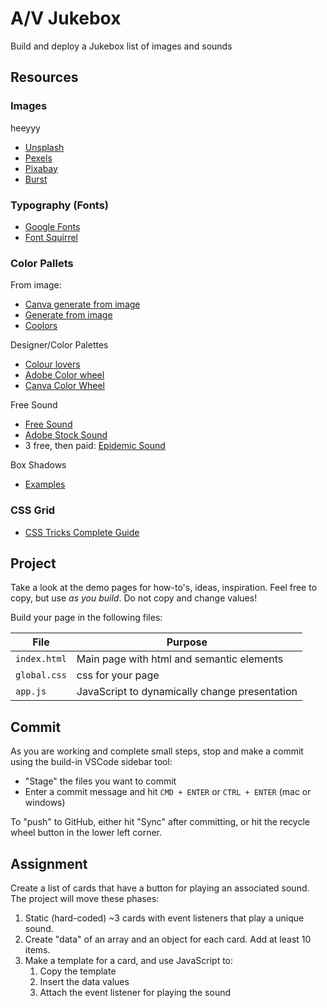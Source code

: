 A/V Jukebox
===

Build and deploy a Jukebox list of images and sounds

## Resources

### Images

heeyyy


- [Unsplash](https://unsplash.com/)
- [Pexels](https://www.pexels.com/)
- [Pixabay](https://pixabay.com/)
- [Burst](https://burst.shopify.com/)

### Typography (Fonts)

- [Google Fonts](https://fonts.google.com/)
- [Font Squirrel](https://www.fontsquirrel.com/)

### Color Pallets

From image:
- [Canva generate from image](https://www.canva.com/colors/color-palette-generator/)
- [Generate from image](https://imagecolorpicker.com/)
- [Coolors](https://coolors.co/image-picker)

Designer/Color Palettes
- [Colour lovers](https://www.colourlovers.com/)
- [Adobe Color wheel](https://color.adobe.com/create/color-wheel)
- [Canva Color Wheel](https://www.canva.com/colors/color-wheel/)

Free Sound
- [Free Sound](https://freesound.org/)
- [Adobe Stock Sound](https://stock.adobe.com/)
- 3 free, then paid: [Epidemic Sound](https://www.epidemicsound.com/)

Box Shadows
- [Examples](https://getcssscan.com/css-box-shadow-examples)

### CSS Grid

- [CSS Tricks Complete Guide](https://css-tricks.com/snippets/css/complete-guide-grid/)

## Project

Take a look at the demo pages for how-to's, ideas, inspiration. Feel free to copy,
but use _as you build_. Do not copy and change values!

Build your page in the following files:

File | Purpose
---|---
`index.html` | Main page with html and semantic elements
`global.css` | css for your page
`app.js`     | JavaScript to dynamically change presentation

## Commit

As you are working and complete small steps, stop and make a commit using the 
build-in VSCode sidebar tool:

- "Stage" the files you want to commit
- Enter a commit message and hit `CMD + ENTER` or `CTRL + ENTER` (mac or windows)

To "push" to GitHub, either hit "Sync" after committing, or hit the recycle wheel button in the lower left corner.

## Assignment

Create a list of cards that have a button for playing an associated sound. The project will move these phases:

1. Static (hard-coded) ~3 cards with event listeners that play a unique sound.
1. Create "data" of an array and an object for each card. Add at least 10 items.
1. Make a template for a card, and use JavaScript to:
    1. Copy the template
    1. Insert the data values
    1. Attach the event listener for playing the sound